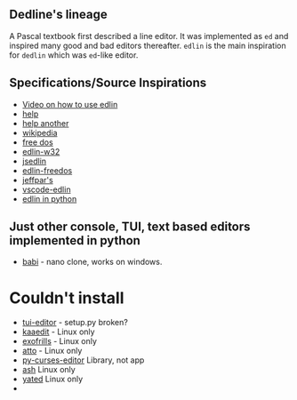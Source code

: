 ## Dedline's lineage
A Pascal textbook first described a line editor.
It was implemented as `ed` and inspired many good and bad editors thereafter.
`edlin` is the main inspiration for `dedlin` which was `ed`-like editor.

## Specifications/Source Inspirations
- [Video on how to use edlin](https://www.youtube.com/watch?v=CIlJeKuSl9w&t=165s)
- [help](http://home.mnet-online.de/willybilly/fdhelp-dos/en/hhstndrd/base/edlin.htm)
- [help another](https://www.computerhope.com/edlin.htm)
- [wikipedia](https://en.wikipedia.org/wiki/Edlin)
- [free dos](https://github.com/FDOS/edlin/blob/master/msgs-en.h)
- [edlin-w32](https://github.com/yudenisov/edlin-w32)
- [jsedlin](https://github.com/LHerrmeyer/jsedlin)
- [edlin-freedos](https://opensource.com/article/21/6/edlin-freedos)
- [jeffpar's](https://jeffpar.github.io/kbarchive/kb/067/Q67706/)
- [vscode-edlin](https://github.com/FFengIll/vscode-edlin)
- [edlin in python](https://github.com/firefish111/edlin/blob/master/main.py)

## Just other console, TUI, text based editors implemented in python
- [babi](https://pypi.org/project/babi/) - nano clone, works on windows.

# Couldn't install
- [tui-editor](https://pypi.org/project/tui-editor/) - setup.py broken?
- [kaaedit](https://pypi.org/project/kaaedit/) - Linux only
- [exofrills](https://pypi.org/project/exofrills/) - Linux only
- [atto](https://pypi.org/project/atto/) - Linux only
- [py-curses-editor](https://pypi.org/project/py-curses-editor/) Library, not app
- [ash](https://pypi.org/project/ash-editor/) Linux only
- [yated](https://pypi.org/project/yated/) Linux only
-
